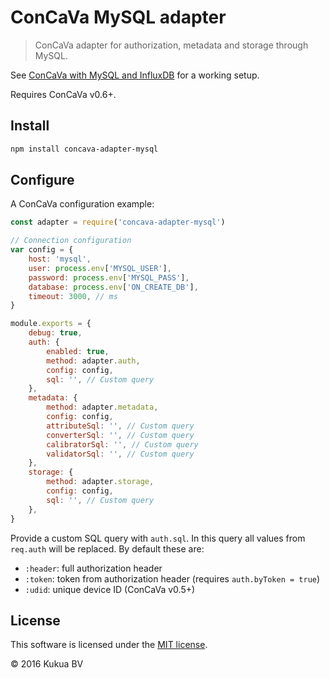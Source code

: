 # ConCaVa MySQL adapter

> ConCaVa adapter for authorization, metadata and storage through MySQL.

See [ConCaVa with MySQL and InfluxDB](https://github.com/kukua/concava-setup-mysql-influxdb) for a working setup.

Requires ConCaVa v0.6+.

## Install

```bash
npm install concava-adapter-mysql
```

## Configure

A ConCaVa configuration example:

```js
const adapter = require('concava-adapter-mysql')

// Connection configuration
var config = {
	host: 'mysql',
	user: process.env['MYSQL_USER'],
	password: process.env['MYSQL_PASS'],
	database: process.env['ON_CREATE_DB'],
	timeout: 3000, // ms
}

module.exports = {
	debug: true,
	auth: {
		enabled: true,
		method: adapter.auth,
		config: config,
		sql: '', // Custom query
	},
	metadata: {
		method: adapter.metadata,
		config: config,
		attributeSql: '', // Custom query
		converterSql: '', // Custom query
		calibratorSql: '', // Custom query
		validatorSql: '', // Custom query
	},
	storage: {
		method: adapter.storage,
		config: config,
		sql: '', // Custom query
	},
}
```

Provide a custom SQL query with `auth.sql`. In this query all values from `req.auth` will be replaced. By default these are:

- `:header`: full authorization header
- `:token`: token from authorization header (requires `auth.byToken = true`)
- `:udid`: unique device ID (ConCaVa v0.5+)

## License

This software is licensed under the [MIT license](https://github.com/kukua/concava-adapter-mysql/blob/master/LICENSE).

© 2016 Kukua BV
